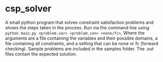 # csp_solver
A small python program that solves constraint satisfaction problems and shows the steps taken in the process.
Run via the command line using `python main.py <problem.var> <problem.con> <none/fc>`,
Where the arguments are a file containing the variables and their possible domains, a file containing all constraints, and a setting that can be none or fc (forward checking).
Sample problems are included in the samples folder. The .out files contain the expected solution.

